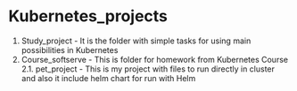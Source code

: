 # Kubernetes_projects

1. Study_project - It is the folder with simple tasks for using main possibilities in Kubernetes
2. Course_softserve - This is folder for homework from Kubernetes Course
2.1. pet_project - This is my project with files to run directly in cluster and also it include helm chart for run with Helm
